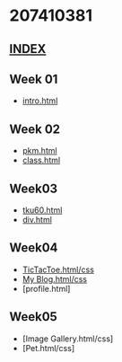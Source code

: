# 207410381

## [INDEX](https://snow1413.github.io/207410381/)
## Week 01
* [intro.html](https://snow1413.github.io/207410381/Week-01/intro.html)

## Week 02
* [pkm.html](https://snow1413.github.io/207410381/Week-02/pkm.html)
* [class.html](https://snow1413.github.io/207410381/Week-02/class.html)

## Week03
* [tku60.html](https://snow1413.github.io/207410381/Week-03/tku60.html)
* [div.html]()

## Week04
* [TicTacToe.html/css](https://snow1413.github.io/Week-04/ttt.html)
* [My Blog.html/css](https://snow1413.github.io/Week-04/blog.html)
* [profile.html]
## Week05
* [Image Gallery.html/css]
* [Pet.html/css]
<!--stackedit_data:
eyJoaXN0b3J5IjpbLTYwMTEzNjE3Ml19
-->